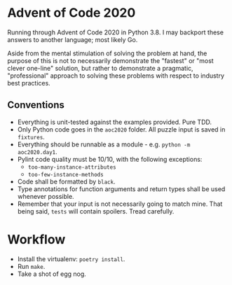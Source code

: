 # Advent of Code 2020

Running through Advent of Code 2020 in Python 3.8. I may backport these answers to
another language; most likely Go.

Aside from the mental stimulation of solving the problem at hand, the purpose of this
is not to necessarily demonstrate the "fastest" or "most clever one-line" solution, but
rather to demonstrate a pragmatic, "professional" approach to solving these problems
with respect to industry best practices.

## Conventions

* Everything is unit-tested against the examples provided. Pure TDD.
* Only Python code goes in the `aoc2020` folder. All puzzle input is saved in `fixtures`.
* Everything should be runnable as a module - e.g. `python -m aoc2020.day1`.
* Pylint code quality must be 10/10, with the following exceptions:
  * `too-many-instance-attributes`
  * `too-few-instance-methods`
* Code shall be formatted by `black`.
* Type annotations for function arguments and return types shall be used whenever possible.
* Remember that your input is not necessarily going to match mine. That being said,
  `tests` will contain spoilers. Tread carefully.

# Workflow
* Install the virtualenv: `poetry install`.
* Run `make`.
* Take a shot of egg nog.
